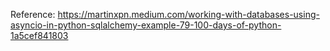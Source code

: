 Reference: https://martinxpn.medium.com/working-with-databases-using-asyncio-in-python-sqlalchemy-example-79-100-days-of-python-1a5cef841803